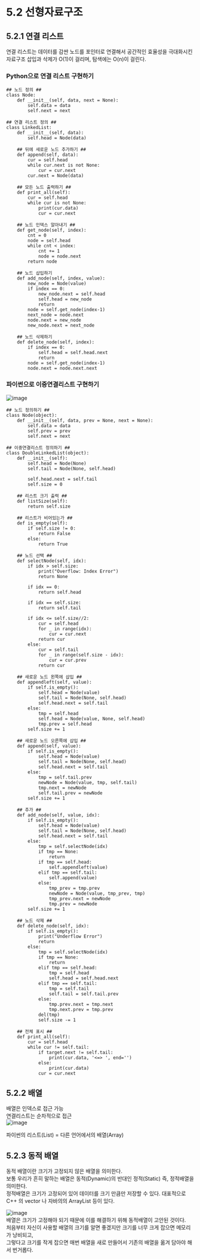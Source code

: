# 5.2 선형자료구조
## 5.2.1 연결 리스트
연결 리스트는 데이터를 감싼 노드를 포인터로 연결해서 공간적인 효율성을 극대화시킨 자료구조
삽입과 삭제가 O(1)이 걸리며, 탐색에는 O(n)이 걸린다.

### Python으로 연결 리스트 구현하기
 
    ## 노드 정의 ## 
    class Node:
        def __init__(self, data, next = None):
            self.data = data
            self.next = next
        
    ## 연결 리스트 정의 ##
    class LinkedList:
        def __init__(self, data):
            self.head = Node(data)

        ## 뒤에 새로운 노드 추가하기 ##
        def append(self, data): 
            cur = self.head
            while cur.next is not None:
                cur = cur.next
            cur.next = Node(data)

        ## 모든 노드 출력하기 ##
        def print_all(self):
            cur = self.head
            while cur is not None:
                print(cur.data)
                cur = cur.next

        ## 노드 인덱스 알아내기 ##
        def get_node(self, index):
            cnt = 0
            node = self.head
            while cnt < index:
                cnt += 1
                node = node.next
            return node
            
        ## 노드 삽입하기
        def add_node(self, index, value):
            new_node = Node(value)
            if index == 0:
                new_node.next = self.head
                self.head = new_node
                return
            node = self.get_node(index-1)
            next_node = node.next
            node.next = new_node
            new_node.next = next_node
            
        ## 노드 삭제하기
        def delete_node(self, index):
            if index == 0:
                self.head = self.head.next
                return
            node = self.get_node(index-1)
            node.next = node.next.next

### 파이썬으로 이중연결리스트 구현하기
![image](https://user-images.githubusercontent.com/59358570/199134733-340ae666-1564-4ece-a910-d61531b18221.png)

    
    ## 노드 정의하기 ##
    class Node(object):
        def __init__(self, data, prev = None, next = None):
            self.data = data
            self.prev = prev
            self.next = next

    ## 이중연결리스트 정의하기 ##
    class DoubleLinkedList(object):
        def __init__(self):
            self.head = Node(None)
            self.tail = Node(None, self.head)
            
            self.head.next = self.tail
            self.size = 0
        
        ## 리스트 크기 출력 ##
        def listSize(self):
            return self.size

        ## 리스트가 비어있는가 ##
        def is_empty(self):
            if self.size != 0:
                return False
            else:
                return True
                
        ## 노드 선택 ##
        def selectNode(self, idx):
            if idx > self.size:
                print("Overflow: Index Error")
                return None
                
            if idx == 0:
                return self.head
                
            if idx == self.size:
                return self.tail
                
            if idx <= self.size//2:
                cur = self.head
                for _ in range(idx):
                    cur = cur.next
                return cur
            else:
                cur = self.tail
                for _ in range(self.size - idx):
                    cur = cur.prev
                return cur

        ## 새로운 노드 왼쪽에 삽입 ##
        def appendleft(self, value):
            if self.is_empty():
                self.head = Node(value)
                self.tail = Node(None, self.head)
                self.head.next = self.tail
            else:
                tmp = self.head
                self.head = Node(value, None, self.head)
                tmp.prev = self.head
            self.size += 1

        ## 새로운 노드 오른쪽에 삽입 ##
        def append(self, value):
            if self.is_empty():
                self.head = Node(value)
                self.tail = Node(None, self.head)
                self.head.next = self.tail
            else:
                tmp = self.tail.prev
                newNode = Node(value, tmp, self.tail)
                tmp.next = newNode
                self.tail.prev = newNode
            self.size += 1

        ## 추가 ##
        def add_node(self, value, idx):
            if self.is_empty():
                self.head = Node(value)
                self.tail = Node(None, self.head)
                self.head.next = self.tail
            else:
                tmp = self.selectNode(idx)
                if tmp == None:
                    return
                if tmp == self.head:
                    self.appendleft(value)
                elif tmp == self.tail:
                    self.append(value)
                else:
                    tmp_prev = tmp.prev
                    newNode = Node(value, tmp_prev, tmp)
                    tmp_prev.next = newNode
                    tmp.prev = newNode
            self.size += 1

        ## 노드 삭제 ##
        def delete_node(self, idx):
            if self.is_empty():
                print("Underflow Error")
                return
            else:
                tmp = self.selectNode(idx)
                if tmp == None:
                    return
                elif tmp == self.head:
                    tmp = self.head
                    self.head = self.head.next
                elif tmp == self.tail:
                    tmp = self.tail
                    self.tail = self.tail.prev
                else:
                    tmp.prev.next = tmp.next
                    tmp.next.prev = tmp.prev
                del(tmp)
                self.size -= 1

        ## 전체 표시 ##
        def print_all(self):
            cur = self.head
            while cur != self.tail:
                if target.next != self.tail:
                    print(cur.data, '<=> ', end='')
                else:
                    print(cur.data)
                cur = cur.next

## 5.2.2 배열
배열은 인덱스로 접근 가능   
연결리스트는 순차적으로 접근   
![image](https://user-images.githubusercontent.com/59358570/199133366-3c312ef2-2a9a-4830-a5c4-253b52328226.png)    

파이썬의 리스트(List) = 다른 언어에서의 배열(Array) 

## 5.2.3 동적 배열
동적 배열이란 크기가 고정되지 않은 배열을 의미한다.    
보통 우리가 흔히 말하는 배열은 동적(Dynamic)의 반대인 정적(Static) 즉, 정적배열을 의미한다.    
정적배열은 크기가 고정되어 있어 데이터를 크기 만큼만 저장할 수 있다.
대표적으로 C++ 의 vector 나 자바의의 ArrayList 등이 있다.    
    
![image](https://user-images.githubusercontent.com/59358570/199134068-b98b791a-d8d8-4c18-ae43-8f429d53b039.png)     
배열은 크기가 고정해야 되기 때문에 이를 해결하기 위해 동적배열이 고안된 것이다.    
처음부터 자신이 사용할 배열의 크기를 알면 좋겠지만 크기를 너무 크게 잡으면 메모리가 낭비되고,    
그렇다고 크기를 작게 잡으면 매번 배열을 새로 만들어서 기존의 배열을 옮겨 담아야 해서 번거롭다.    


